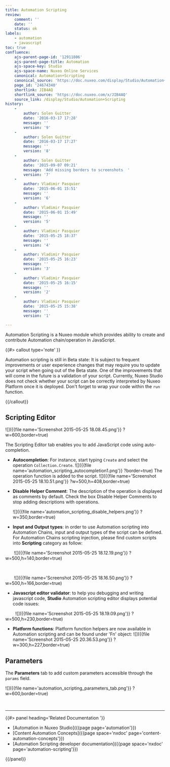```yaml
---
title: Automation Scripting
review:
    comment: ''
    date: ''
    status: ok
labels:
    - automation
    - javascript
toc: true
confluence:
    ajs-parent-page-id: '12911806'
    ajs-parent-page-title: Automation
    ajs-space-key: Studio
    ajs-space-name: Nuxeo Online Services
    canonical: Automation+Scripting
    canonical_source: 'https://doc.nuxeo.com/display/Studio/Automation+Scripting'
    page_id: '24674340'
    shortlink: JIB4AQ
    shortlink_source: 'https://doc.nuxeo.com/x/JIB4AQ'
    source_link: /display/Studio/Automation+Scripting
history:
    - 
        author: Solen Guitter
        date: '2016-03-17 17:28'
        message: ''
        version: '9'
    - 
        author: Solen Guitter
        date: '2016-03-17 17:27'
        message: ''
        version: '8'
    - 
        author: Solen Guitter
        date: '2015-09-07 09:21'
        message: 'Add missing borders to screenshots  '
        version: '7'
    - 
        author: Vladimir Pasquier
        date: '2015-06-01 15:51'
        message: ''
        version: '6'
    - 
        author: Vladimir Pasquier
        date: '2015-06-01 15:49'
        message: ''
        version: '5'
    - 
        author: Vladimir Pasquier
        date: '2015-05-25 18:37'
        message: ''
        version: '4'
    - 
        author: Vladimir Pasquier
        date: '2015-05-25 16:23'
        message: ''
        version: '3'
    - 
        author: Vladimir Pasquier
        date: '2015-05-25 16:15'
        message: ''
        version: '2'
    - 
        author: Vladimir Pasquier
        date: '2015-05-25 15:38'
        message: ''
        version: '1'

---
```

Automation Scripting is a Nuxeo module which provides ability to create and contribute Automation chain/operation in JavaScript.

{{#> callout type='note' }}

Automation scripting is still in Beta state: It is subject to frequent improvements or user experience changes that may require you to update your script when going out of the Beta state. One of the improvements that will come in the future is a validation of your script. Currently, Nuxeo Studio does not check whether your script can be correctly interpreted by Nuxeo Platform once it is deployed. Don't forget to wrap your code within the `run` function.

{{/callout}}

## Scripting Editor

![]({{file name='Screenshot 2015-05-25 18.08.45.png'}} ?w=600,border=true)

The Scripting Editor tab enables you to add JavaScript code using auto-completion.

*   **Autocompletion**: For instance, start typing `Create` and select the operation `Collection.Create`.
    ![]({{file name='automation_scripting_autocompletion1.png'}} ?border=true)
    The operation function is added to the script.
    ![]({{file name='Screenshot 2015-05-25 18.10.51.png'}} ?w=500,h=408,border=true)

*   **Disable Helper Comment**: The description of the operation is displayed as comments by default. Check the box Disable Helper Comments to stop adding descriptions with operations.

    ![]({{file name='automation_scripting_disable_helpers.png'}} ?w=350,border=true)

*   **Input and Output types**: in order to use Automation scripting into Automation Chains, input and output types of the script can be defined. For Automation Chains scripting injection, please find custom scripts into **Scripting** category as follow:

&nbsp;&nbsp;&nbsp;&nbsp;&nbsp;&nbsp; ![]({{file name='Screenshot 2015-05-25 18.12.19.png'}} ?w=500,h=140,border=true)

&nbsp;

&nbsp;&nbsp;&nbsp;&nbsp;&nbsp;&nbsp; ![]({{file name='Screenshot 2015-05-25 18.16.50.png'}} ?w=500,h=166,border=true)

*   **Javascript editor validator**: to help you debugging and writing javascript code, **Studio** Automation scripting editor displays potential code issues:

&nbsp;&nbsp;&nbsp;&nbsp;&nbsp;&nbsp;&nbsp; ![]({{file name='Screenshot 2015-05-25 18.19.09.png'}} ?w=500,h=230,border=true)

*   **Platform functions**: Platform function helpers are now available in Automation scripting and can be found under 'Fn' object:
    ![]({{file name='Screenshot 2015-05-25 20.36.53.png'}} ?w=300,h=227,border=true)

## Parameters

The **Parameters** tab to add custom parameters accessible through the `params` field.

![]({{file name='automation_scripting_parameters_tab.png'}} ?w=600,border=true)

&nbsp;

* * *

<div class="row" data-equalizer data-equalize-on="medium"><div class="column medium-6">{{#> panel heading='Related Documentation '}}

*   [Automation in Nuxeo Studio]({{page page='automation'}})
*   [Content Automation Concepts]({{page space='nxdoc' page='content-automation-concepts'}})
*   [Automation Scripting developer documentation]({{page space='nxdoc' page='automation-scripting'}})

{{/panel}}</div><div class="column medium-6">

&nbsp;

&nbsp;

</div></div>